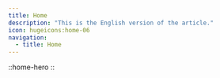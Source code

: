 ```yaml
---
title: Home
description: "This is the English version of the article."
icon: hugeicons:home-06
navigation:
  - title: Home
---
```


::home-hero
::
